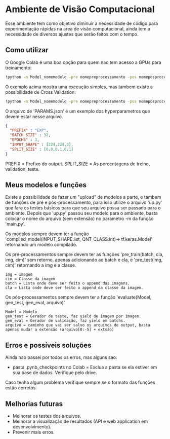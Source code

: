 # Ambiente de Visão Computacional

Esse ambiente tem como objetivo diminuir a necessidade de código para experimentação rápidas na area de visão computacional, ainda tem a necessidade de diversos ajustes que serão feitos com o tempo.

## Como utilizar

O Google Colab é uma boa opção para quem nao tem acesso a GPUs para treinamento:

```cmd
!python -m Model_nomemodelo -pre nomepreprocessamento -pos nomeposprocessamento -p nomeparametros.json -o pathoutput
``` 

O exemplo acima mostra uma execução simples, mas tambem existe a possibilidade de Cross Validation:

```cmd
!python -m Model_nomemodelo -pre nomepreprocessamento -pos nomeposprocessamento -p nomeparametros.json -o pathoutput -cv numfolds
```

O arquivo de 'PARAMS.json' é um exemplo dos hyperparametros que devem estar nesse arquivo.

```json
{
  "PREFIX" : "EXP",
  "BATCH_SIZE" : 32,
  "EPOCHS" : 3,
  "INPUT_SHAPE" : [224,224,3],
  "SPLIT_SIZE" : [0.8,0.1,0.1]
}
```

PREFIX = Prefixo do output.
SPLIT_SIZE = As porcentagens de treino, validation, teste.



## Meus modelos e funções

Existe a possibilidade de fazer um "upload" de modelos a parte, e tambem de funções de pré e pós-processamento, para isso utilize o arquivo 'up.py' que fara os testes básicos para que seu arquivo possa ser passado para o ambiente. 
Depois que 'up.py' passou seu modelo para o ambiente, basta colocar o nome do arquivo (sem extensão) no parametro -m da função 'main.py'.

Os modelos sempre devem ter a função 'compiled_model(INPUT_SHAPE:list, QNT_CLASS:int)-> tf.keras.Model' retornando um modelo compilado.

Os pré-processamentos sempre devem ter as funções 'pre_train(batch, cla, img, cim)' sem retorno, apenas adicionando ao batch e cla, e 'pre_test(img, cim)' retornando a img e a classe. 
```
img = Imagem
cim = Classe da imagem
batch = Lista onde deve ser feito o append das imagens.
cla = Lista onde deve ser feito o append da classe da imagem.
```
Os pós-processamentos sempre devem ter a função 'evaluate(Model, gen_test, gen_eval, arquivo)'
```
Model = Modelo
gen_test = Gerador de teste, faz yield de imagem por imagem.
gen_eval = Gerador de validação, faz yield em batchs.
arquivo = caminho que vai ser salvo os arquivos de output, basta apenas mudar a extensão (arquivo[0:-5] + extsão)
```
## Erros e possíveis soluções
Ainda nao passei por todos os erros, mas alguns sao:

- pasta .pynb_checkpoints no Colab = Exclua a pasta se ela estiver em sua base de dados. Verifique pelo drive.

Caso tenha algum problema verifique sempre se o formato das funções estão corretos.

## Melhorias futuras
- Melhorar os testes dos arquivos.
- Melhorar a visualização de resultados (API e web application em desenvolvimento).
- Prevenir mais erros.
